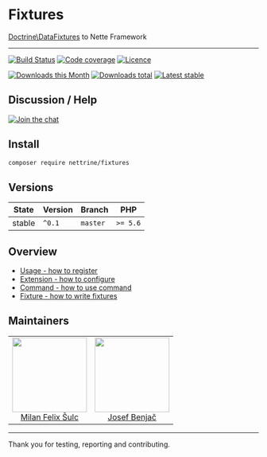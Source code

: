 # Fixtures

[Doctrine\DataFixtures](https://github.com/doctrine/data-fixtures) to Nette Framework

-----

[![Build Status](https://img.shields.io/travis/nettrine/fixtures.svg?style=flat-square)](https://travis-ci.org/nettrine/fixtures)
[![Code coverage](https://img.shields.io/coveralls/nettrine/fixtures.svg?style=flat-square)](https://coveralls.io/r/nettrine/fixtures)
[![Licence](https://img.shields.io/packagist/l/nettrine/fixtures.svg?style=flat-square)](https://packagist.org/packages/nettrine/fixtures)

[![Downloads this Month](https://img.shields.io/packagist/dm/nettrine/fixtures.svg?style=flat-square)](https://packagist.org/packages/nettrine/fixtures)
[![Downloads total](https://img.shields.io/packagist/dt/nettrine/fixtures.svg?style=flat-square)](https://packagist.org/packages/nettrine/fixtures)
[![Latest stable](https://img.shields.io/packagist/v/nettrine/fixtures.svg?style=flat-square)](https://packagist.org/packages/nettrine/fixtures)

## Discussion / Help

[![Join the chat](https://img.shields.io/gitter/room/nettrine/nettrine.svg?style=flat-square)](https://gitter.im/nettrine/nettrine)

## Install

```sh
composer require nettrine/fixtures
```

## Versions

| State    | Version       | Branch   | PHP      |
|----------|---------------|----------|----------|
| stable   | `^0.1`        | `master` | `>= 5.6` |

## Overview

- [Usage - how to register](https://github.com/nettrine/fixtures/blob/master/.docs/README.md#usage)
- [Extension - how to configure](https://github.com/nettrine/fixtures/blob/master/.docs/README.md#configuration)
- [Command - how to use command](https://github.com/nettrine/fixtures/blob/master/.docs/README.md#command)
- [Fixture - how to write fixtures](https://github.com/nettrine/fixtures/blob/master/.docs/README.md#fixture)

## Maintainers

<table>
  <tbody>
    <tr>
      <td align="center">
        <a href="https://github.com/f3l1x">
            <img width="150" height="150" src="https://avatars2.githubusercontent.com/u/538058?v=3&s=150">
        </a>
        </br>
        <a href="https://github.com/f3l1x">Milan Felix Šulc</a>
      </td>
      <td align="center">
        <a href="https://github.com/benijo">
            <img width="150" height="150" src="https://avatars3.githubusercontent.com/u/6731626?v=3&s=150">
        </a>
        </br>
        <a href="https://github.com/benijo">Josef Benjač</a>
      </td>
    </tr>
  <tbody>
</table>

-----

Thank you for testing, reporting and contributing.
